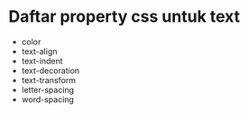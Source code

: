 # Daftar property css untuk text

- color
- text-align
- text-indent
- text-decoration
- text-transform
- letter-spacing
- word-spacing
